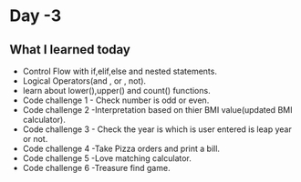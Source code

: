 # Day -3

## What I learned today

- Control Flow with if,elif,else and nested statements.
- Logical Operators(and , or , not).
- learn about lower(),upper() and count() functions.
- Code challenge 1 - Check number is odd or even.
- Code challenge 2 -Interpretation based on thier BMI value(updated BMI calculator).
- Code challenge 3 - Check the year is which is user entered is leap year or not.
- Code challenge 4 -Take Pizza orders and print a bill.
- Code challenge 5 -Love matching calculator.
- Code challenge 6 -Treasure find game.



